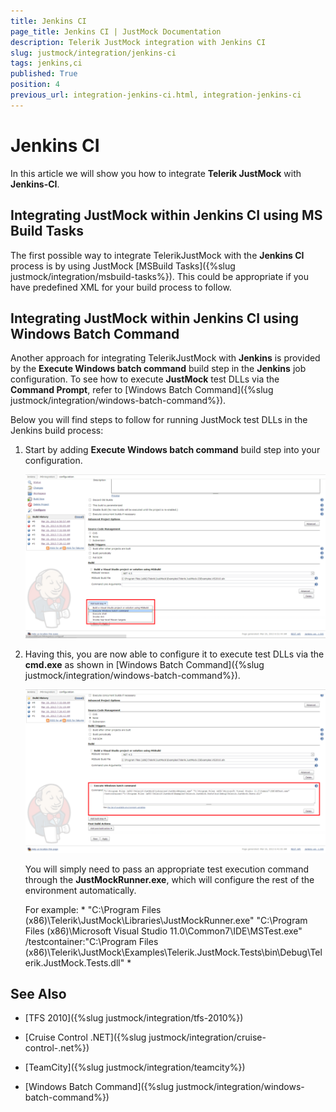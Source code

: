 ```yaml
---
title: Jenkins CI
page_title: Jenkins CI | JustMock Documentation
description: Telerik JustMock integration with Jenkins CI
slug: justmock/integration/jenkins-ci
tags: jenkins,ci
published: True
position: 4
previous_url: integration-jenkins-ci.html, integration-jenkins-ci
---
```


# Jenkins CI

In this article we will show you how to integrate __Telerik JustMock__ with __Jenkins-CI__.

## Integrating JustMock within Jenkins CI using MS Build Tasks

The first possible way to integrate TelerikJustMock with the __Jenkins CI__ process is by using JustMock [MSBuild Tasks]({%slug justmock/integration/msbuild-tasks%}). This could be appropriate if you have predefined XML for your build process to follow.

## Integrating JustMock within Jenkins CI using Windows Batch Command

Another approach for integrating TelerikJustMock with __Jenkins__ is provided by the __Execute Windows batch command__ build step in the __Jenkins__ job configuration. To see how to execute __JustMock__ test DLLs via the __Command Prompt__, refer to [Windows Batch Command]({%slug justmock/integration/windows-batch-command%}).

Below you will find steps to follow for running JustMock test DLLs in the Jenkins build process:

1.  Start by adding __Execute Windows batch command__ build step into your configuration. 

	![Jenkins And Team City Jenkins 1](images/JenkinsAndTeamCity_Jenkins1.png)

1.  Having this, you are now able to configure it to execute test DLLs via the __cmd.exe__ as shown in [Windows Batch Command]({%slug justmock/integration/windows-batch-command%}). 

	![Jenkins And Team City Jenkins 2](images/JenkinsAndTeamCity_Jenkins2.png)

	You will simply need to pass an appropriate test execution command through the __JustMockRunner.exe__, which will configure the rest of the environment automatically.
 
	For example: * "C:\Program Files (x86)\Telerik\JustMock\Libraries\JustMockRunner.exe" "C:\Program Files (x86)\Microsoft Visual Studio 11.0\Common7\IDE\MSTest.exe" /testcontainer:"C:\Program Files (x86)\Telerik\JustMock\Examples\Telerik.JustMock.Tests\bin\Debug\Telerik.JustMock.Tests.dll" *

## See Also


 * [TFS 2010]({%slug justmock/integration/tfs-2010%})

 * [Cruise Control .NET]({%slug justmock/integration/cruise-control-.net%})

 * [TeamCity]({%slug justmock/integration/teamcity%})

 * [Windows Batch Command]({%slug justmock/integration/windows-batch-command%})

